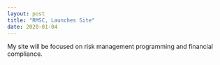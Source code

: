 ```yaml
---
layout: post
title: "RMSC, Launches Site"
date: 2020-01-04
---
```


My site will be focused on risk management programming and financial compliance.
